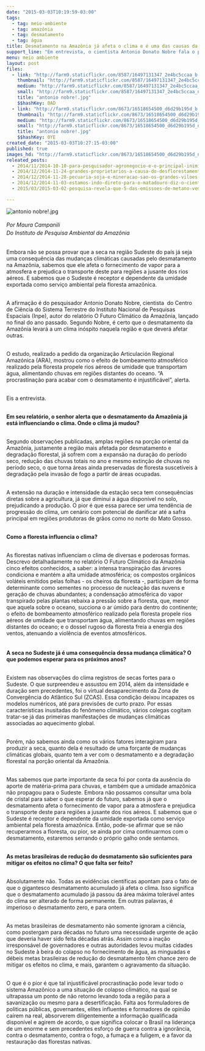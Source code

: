 ```yaml
---
date: "2015-03-03T10:19:59-03:00"
tags:
  - tag: meio-ambiente
  - tag: amazônia
  - tag: desmatamento
  - tag: água
title: Desmatamento na Amazônia já afeta o clima e é uma das causas da seca no sudeste
support_line: "Em entrevista, o cientista Antonio Donato Nobre fala o papel da floresta em levar rios aéreos que transportam água, alimentando chuvas em regiões distantes."
menu: meio ambiente
layout: post
files:
  - link: "http://farm9.staticflickr.com/8587/16497131347_2e4bc5ccaa_b.jpg"
    thumbnail: "http://farm9.staticflickr.com/8587/16497131347_2e4bc5ccaa_t.jpg"
    medium: "http://farm9.staticflickr.com/8587/16497131347_2e4bc5ccaa_z.jpg"
    small: "http://farm9.staticflickr.com/8587/16497131347_2e4bc5ccaa_n.jpg"
    title: "antonio nobre!.jpg"
    $$hashKey: 0AD
  - link: "http://farm9.staticflickr.com/8673/16518654500_d6d29b195d_b.jpg"
    thumbnail: "http://farm9.staticflickr.com/8673/16518654500_d6d29b195d_t.jpg"
    medium: "http://farm9.staticflickr.com/8673/16518654500_d6d29b195d_z.jpg"
    small: "http://farm9.staticflickr.com/8673/16518654500_d6d29b195d_n.jpg"
    title: "antonio nobre!.jpg"
    $$hashKey: 0YE
created_date: "2015-03-03T10:27:15-03:00"
published: true
images_hd: "http://farm9.staticflickr.com/8673/16518654500_d6d29b195d_n.jpg"
releated_posts:
  - 2014/11/2014-10-10-para-pesquisador-agronegocio-e-o-principal-inimigo-da-amazonia.md
  - 2014/12/2014-11-24-grandes-proprietarios-a-causa-do-desflorestamento-na-amazonia.md
  - 2014/12/2014-11-28-pecuaria-soja-e-mineracao-sao-os-grandes-viloes-da-amazonia-diz-estudo.md
  - 2014/12/2014-11-03-estamos-indo-direto-para-o-matadouro-diz-o-cientista-antonio-nobre.md
  - 2015/03/2015-03-02-pesquisa-revela-que-5-das-emissoes-de-metano-vem-da-pecuaria-e-do-desmatamento.md

---
```

<p><img alt="antonio nobre!.jpg" src="http://farm9.staticflickr.com/8587/16497131347_2e4bc5ccaa_b.jpg" /><br />
<br />
<span style="line-height: 20.7999992370605px;"><em>Por Maura Campanili<br />
Do&nbsp;Instituto de Pesquisa Ambiental da Amaz&ocirc;nia</em></span></p>

<p><br />
Embora n&atilde;o se possa provar que a seca na regi&atilde;o Sudeste do pa&iacute;s j&aacute; seja uma consequ&ecirc;ncia das mudan&ccedil;as clim&aacute;ticas causadas pelo desmatamento na Amaz&ocirc;nia, sabemos que ele afeta o fornecimento de vapor para a atmosfera e prejudica o transporte deste para regi&otilde;es a jusante dos rios a&eacute;reos. E sabemos que o Sudeste &eacute; receptor e dependente da umidade exportada como servi&ccedil;o ambiental pela floresta amaz&ocirc;nica.</p>

<p><br />
A afirma&ccedil;&atilde;o &eacute; do pesquisador Antonio Donato Nobre, cientista &nbsp;do Centro de Ci&ecirc;ncia do Sistema Terrestre do Instituto Nacional de Pesquisas Espaciais (Inpe), autor do relat&oacute;rio O Futuro Clim&aacute;tico da Amaz&ocirc;nia, lan&ccedil;ado no final do ano passado. Segundo Nobre, &eacute; certo que o desmatamento da Amaz&ocirc;nia levar&aacute; a um clima in&oacute;spito naquela regi&atilde;o e que dever&aacute; afetar outras.</p>

<p><br />
O estudo, realizado a pedido da organiza&ccedil;&atilde;o Articulaci&oacute;n Regional Amaz&oacute;nica (ARA), mostrou como o efeito de bombeamento atmosf&eacute;rico realizado pela floresta propele rios a&eacute;reos de umidade que transportam &aacute;gua, alimentando chuvas em regi&otilde;es distantes do oceano. &ldquo;A procrastina&ccedil;&atilde;o para acabar com o desmatamento &eacute; injustific&aacute;vel&rdquo;, alerta.</p>

<p><br />
Eis a entrevista.</p>

<p><br />
<strong>Em seu relat&oacute;rio, o senhor alerta que o desmatamento da Amaz&ocirc;nia j&aacute; est&aacute; influenciando o clima. Onde o clima j&aacute; mudou?</strong></p>

<p><br />
Segundo observa&ccedil;&otilde;es publicadas, amplas regi&otilde;es na por&ccedil;&atilde;o oriental da Amaz&ocirc;nia, justamente a regi&atilde;o mais afetada por desmatamento e degrada&ccedil;&atilde;o florestal, j&aacute; sofrem com a expans&atilde;o na dura&ccedil;&atilde;o do per&iacute;odo seco, redu&ccedil;&atilde;o das chuvas totais no ano e mesmo extin&ccedil;&atilde;o de chuvas no per&iacute;odo seco, o que torna &aacute;reas ainda preservadas de floresta suscet&iacute;veis &agrave; degrada&ccedil;&atilde;o pela invas&atilde;o de fogo a partir de &aacute;reas ocupadas.</p>

<p><br />
A extens&atilde;o na dura&ccedil;&atilde;o e intensidade da esta&ccedil;&atilde;o seca tem consequ&ecirc;ncias diretas sobre a agricultura, j&aacute; que diminui a &aacute;gua dispon&iacute;vel no solo, prejudicando a produ&ccedil;&atilde;o. O pior &eacute; que essa parece ser uma tend&ecirc;ncia de progress&atilde;o do clima, um cen&aacute;rio com potencial de danificar at&eacute; a safra principal em regi&otilde;es produtoras de gr&atilde;os como no norte do Mato Grosso. &nbsp;</p>

<p><br />
<strong>Como a floresta influencia o clima?</strong></p>

<p><br />
As florestas nativas influenciam o clima de diversas e poderosas formas. Descrevo detalhadamente no relat&oacute;rio O Futuro Clim&aacute;tico da Amaz&ocirc;nia cinco efeitos conhecidos, a saber: a intensa transpira&ccedil;&atilde;o das &aacute;rvores condiciona e mant&eacute;m a alta umidade atmosf&eacute;rica; os compostos org&acirc;nicos vol&aacute;teis emitidos pelas folhas - os cheiros da floresta -, participam de forma determinante como sementes no processo de nuclea&ccedil;&atilde;o das nuvens e gera&ccedil;&atilde;o de chuvas abundantes; a condensa&ccedil;&atilde;o atmosf&eacute;rica do vapor transpirado pelas plantas rebaixa a press&atilde;o sobre a floresta, que, menor que aquela sobre o oceano, succiona o ar &uacute;mido para dentro do continente; o efeito de bombeamento atmosf&eacute;rico realizado pela floresta propele rios a&eacute;reos de umidade que transportam &aacute;gua, alimentando chuvas em regi&otilde;es distantes do oceano; e o dossel rugoso da floresta freia a energia dos ventos, atenuando a viol&ecirc;ncia de eventos atmosf&eacute;ricos.&nbsp;<br />
&nbsp;<br />
<br />
<strong>A seca no Sudeste j&aacute; &eacute; uma consequ&ecirc;ncia dessa mudan&ccedil;a clim&aacute;tica? O que podemos esperar para os pr&oacute;ximos anos?</strong></p>

<p><br />
Existem nas observa&ccedil;&otilde;es do clima registros de secas fortes para o Sudeste. O que surpreendeu e assustou em 2014, al&eacute;m da intensidade e dura&ccedil;&atilde;o sem precedentes, foi o virtual desaparecimento da Zona de Converg&ecirc;ncia do Atl&acirc;ntico Sul (ZCAS). Essa condi&ccedil;&atilde;o deixou incapazes os modelos num&eacute;ricos, at&eacute; para previs&otilde;es de curto prazo. Por essas caracter&iacute;sticas inusitadas do fen&ocirc;meno clim&aacute;tico, v&aacute;rios colegas cogitam tratar-se j&aacute; das primeiras manifesta&ccedil;&otilde;es de mudan&ccedil;as clim&aacute;ticas associadas ao aquecimento global.</p>

<p><br />
Por&eacute;m, n&atilde;o sabemos ainda como os v&aacute;rios fatores interagiram para produzir a seca, quanto dela &eacute; resultado de uma for&ccedil;ante de mudan&ccedil;as clim&aacute;ticas globais, quanto tem a ver com o desmatamento e a degrada&ccedil;&atilde;o florestal na por&ccedil;&atilde;o oriental da Amaz&ocirc;nia.</p>

<p><br />
Mas sabemos que parte importante da seca foi por conta da aus&ecirc;ncia do aporte de mat&eacute;ria-prima para chuvas, e tamb&eacute;m que a umidade amaz&ocirc;nica n&atilde;o propagou para o Sudeste. Embora n&atilde;o possamos consultar uma bola de cristal para saber o que esperar do futuro, sabemos j&aacute; que o desmatamento afeta o fornecimento de vapor para a atmosfera e prejudica o transporte deste para regi&otilde;es a jusante dos rios a&eacute;reos. E sabemos que o Sudeste &eacute; receptor e dependente da umidade exportada como servi&ccedil;o ambiental pela floresta amaz&ocirc;nica. Ent&atilde;o, pode-se afirmar que se n&atilde;o recuperarmos a floresta, ou pior, se ainda por cima continuarmos com o desmatamento, estaremos serrando o pr&oacute;prio galho onde sentamos.</p>

<p><br />
<strong>As metas brasileiras de redu&ccedil;&atilde;o do desmatamento s&atilde;o suficientes para mitigar os efeitos no clima? O que falta ser feito?</strong></p>

<p><br />
Absolutamente n&atilde;o. Todas as evid&ecirc;ncias cient&iacute;ficas apontam para o fato de que o gigantesco desmatamento acumulado j&aacute; afeta o clima. Isso significa que o desmatamento acumulado j&aacute; passou da &aacute;rea m&aacute;xima toler&aacute;vel antes do clima ser alterado de forma permanente. Em outras palavras, &eacute; imperioso o desmatamento zero, e para ontem.</p>

<p><br />
As metas brasileiras de desmatamento n&atilde;o somente ignoram a ci&ecirc;ncia, como postergam para d&eacute;cadas no futuro uma necessidade urgente de a&ccedil;&atilde;o que deveria haver sido feita d&eacute;cadas atr&aacute;s. Assim como a ina&ccedil;&atilde;o irrespons&aacute;vel de governadores e outras autoridades levou muitas cidades no Sudeste &agrave; beira do colapso no fornecimento de &aacute;gua, as minguadas e d&eacute;beis metas brasileiras de redu&ccedil;&atilde;o do desmatamento t&ecirc;m chance zero de mitigar os efeitos no clima, e mais, garantem o agravamento da situa&ccedil;&atilde;o.</p>

<p><br />
O que &eacute; o pior &eacute; que tal injustific&aacute;vel procrastina&ccedil;&atilde;o pode levar todo o sistema Amaz&ocirc;nico a uma situa&ccedil;&atilde;o de colapso clim&aacute;tico, na qual se ultrapassa um ponto de n&atilde;o retorno levando toda a regi&atilde;o para a savaniza&ccedil;&atilde;o ou mesmo para a desertifica&ccedil;&atilde;o. Falta aos formuladores de politicas p&uacute;blicas, governantes, elites influentes e formadores de opini&atilde;o ca&iacute;rem na real, absorverem diligentemente a informa&ccedil;&atilde;o qualificada dispon&iacute;vel e agirem de acordo, o que significa colocar o Brasil na lideran&ccedil;a de um enorme e sem precedentes esfor&ccedil;o de guerra contra a ignor&acirc;ncia, contra o desmatamento, contra o fogo, a fuma&ccedil;a e a fuligem, e a favor da restaura&ccedil;&atilde;o das florestas nativas.</p>
